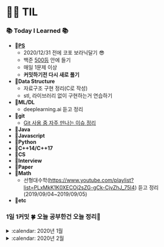 # :woman_technologist: TIL
### :books: Today I Learned :books:
* **:file_folder:[PS](https://github.com/sooooojinlee/TIL/tree/master/PS)**
  * 2020/12/31 전에 코포 보라닉달기 :sunglasses:
  * 백준 [500등](https://www.acmicpc.net/user/jaq0424) 안에 들기
  * 매일 1문제 이상
  * **커밋하기전 다시 새로 풀기**
* **:file_folder:Data Structure**
  * 자료구조 구현 정리(C로 작성)
  * stl, 라이브러리 없이 구현하는거 연습하기
* **:file_folder:ML/DL**
  * deeplearning.ai 듣고 정리
* **:file_folder:git**
  * [Git 사용 중 자주 만나는 이슈 정리](https://parksb.github.io/article/28.html)
* **:file_folder:Java**
* **:file_folder:Javascript**
* **:file_folder:Python**
* **:file_folder:C++14/C++17**
* **:file_folder:CS**
* **:file_folder:Interview**
* **:file_folder:Paper**
* **:file_folder:Math**
  * 선형대수학(https://www.youtube.com/playlist?list=PLxMkK1K0XECOj2sZG-gCk-CjvZhJ_75I4) 듣고 정리(2019/09/04~2019/09/05)
* **:file_folder:etc**

### 1일 1커밋 :four_leaf_clover: 오늘 공부한건 오늘 정리:pencil:
<details>
 <summary> :calendar: 2020년 1월</summary>
<div markdown="1">
 
##### 200127 월
* 16924 십자가 찾기 다시 풂
##### 200128 화
* 16922 로마 숫자 만들기 다시 풂
* 16988 Baaaaaaaaaduk2 (Easy) 맞왜틀..
##### 200129 수
* 17070 파이프 옮기기, 15686 치킨배달, 16637 괄호 추가하기 다시 풂
* 1413 제 1종 스털링 수...? :thinking:
##### 200130 목
* 17406 배열 돌리기4
  * algorithm 헤더에 rotate 같은 것도 있던데... 
  for문으로 삽질안하고
  ```rotate(group.rbegin(), group.rbegin()+1, group.rend())```
  같은 방법도 있음...:innocent:
  * 기출 중에 톱니바퀴랑 비슷한 듯
  * algorithm, tuple 헤더 없이 하는 ps 머리에 쥐난다 :woman_facepalming:
* 15684 사다리 조작 다시 풂
* 16968 차량 번호판
##### 200131 금
* PPHUB 예쁘다.. 위젯에 잔디밭 깔리는거:relaxed:
</div>
</details>
<details>
 <summary> :calendar: 2020년 2월</summary>
<div markdown="1">
 
##### 200202 일
* 16917 양념 반 후라이드 반
* 16937 두 스티커
* 16988 Baaaaaaaaaduk2 (Easy)
* 16945 매직 스퀘어로 변경하기
* 크기 N * N 행렬 A의 B제곱 -> 시간복잡도 O(N^3logB)
* int 범위를 초과하는 피보나치 수 -> 피사노 주기
  * 피보나치 수를 k로 나눈 나머지는 주기를 갖는다
  * But, N번 째 피보나치 수 (N <= 1000000000000000) k가 매우 클 때 (k = 1000000007) 행렬 제곱 이용 
  
##### 200203 월
* 15683 다시 풂
* 16956 늑대와 양 
  * 울타리를 최소로 치는 문제가 아님 -> 인접한 칸에 늑대만 없으면 빈칸에 울타리를 전부 쳐 버리면 됨
* 16938 캠프준비
  * 문제를 선택하거나 안하거나 -> 재귀 or 비트마스크로 풀기
* 17085 십자가 2개 놓기
  * 첫번째 십자가를 놓고 두번째 십자가를 놓는데 첫번째 십자가를 다시 십자가를 놓을 수 있는 칸으로 바꾸는 과정 주의하기
  
##### 200204 화
* 16932 모양 만들기
  * N * M인 모든 칸에서 BFS를 수행하는데 걸리는 시간 복잡도 O(NMNM) -> 1<=N, M <=1000 이므로 O(1000^4)
  * 모든 칸을 1로 바꿔가면서 BFS를 할 수 없다
</div>
</details>
